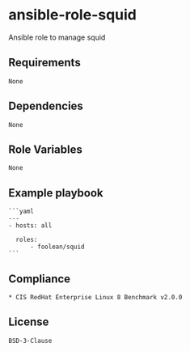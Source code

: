# ansible-role-squid

Ansible role to manage squid


## Requirements

    None


## Dependencies

    None


## Role Variables

    None


## Example playbook

    ```yaml
    ---
    - hosts: all

      roles:
          - foolean/squid
    ```


## Compliance

    * CIS RedHat Enterprise Linux 8 Benchmark v2.0.0


## License

    BSD-3-Clause

